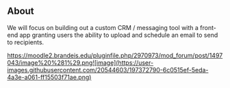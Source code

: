 
## About 
We will focus on building out a custom CRM / messaging tool with a front-end app granting users the ability to upload and schedule an email to send to recipients.

https://moodle2.brandeis.edu/pluginfile.php/2970973/mod_forum/post/1497043/image%20%281%29.png![image](https://user-images.githubusercontent.com/20544603/197372790-6c0515ef-5eda-4a3e-a061-ff15503f71ae.png)


